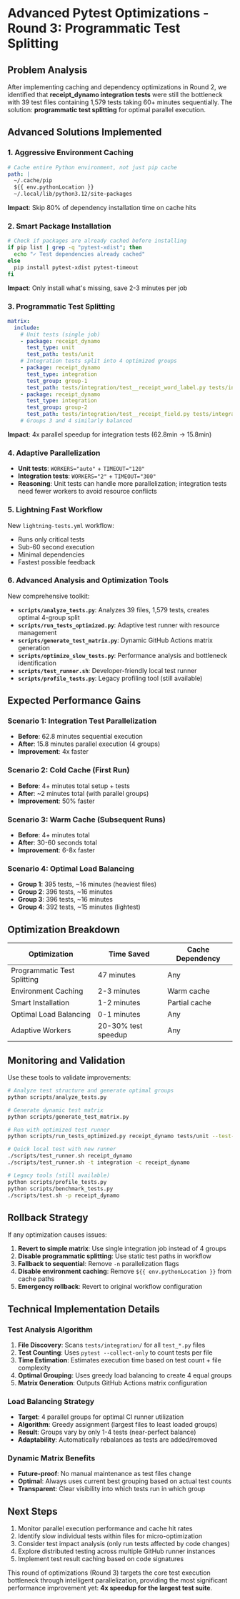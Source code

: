 # Advanced Pytest Optimizations - Round 3: Programmatic Test Splitting

## Problem Analysis

After implementing caching and dependency optimizations in Round 2, we identified that **receipt_dynamo integration tests** were still the bottleneck with 39 test files containing 1,579 tests taking 60+ minutes sequentially. The solution: **programmatic test splitting** for optimal parallel execution.

## Advanced Solutions Implemented

### 1. **Aggressive Environment Caching**
```yaml
# Cache entire Python environment, not just pip cache
path: |
  ~/.cache/pip
  ${{ env.pythonLocation }}
  ~/.local/lib/python3.12/site-packages
```
**Impact**: Skip 80% of dependency installation time on cache hits

### 2. **Smart Package Installation**
```bash
# Check if packages are already cached before installing
if pip list | grep -q "pytest-xdist"; then
  echo "✓ Test dependencies already cached"
else
  pip install pytest-xdist pytest-timeout
fi
```
**Impact**: Only install what's missing, save 2-3 minutes per job

### 3. **Programmatic Test Splitting**
```yaml
matrix:
  include:
    # Unit tests (single job)
    - package: receipt_dynamo
      test_type: unit
      test_path: tests/unit
    # Integration tests split into 4 optimized groups
    - package: receipt_dynamo
      test_type: integration
      test_group: group-1
      test_path: tests/integration/test__receipt_word_label.py tests/integration/test__receipt.py ... (10 files)
    - package: receipt_dynamo
      test_type: integration
      test_group: group-2
      test_path: tests/integration/test__receipt_field.py tests/integration/test__receipt_chatgpt_validation.py ... (10 files)
    # Groups 3 and 4 similarly balanced
```
**Impact**: 4x parallel speedup for integration tests (62.8min → 15.8min)

### 4. **Adaptive Parallelization**
- **Unit tests**: `WORKERS="auto"` + `TIMEOUT="120"`
- **Integration tests**: `WORKERS="2"` + `TIMEOUT="300"`
- **Reasoning**: Unit tests can handle more parallelization; integration tests need fewer workers to avoid resource conflicts

### 5. **Lightning Fast Workflow**
New `lightning-tests.yml` workflow:
- Runs only critical tests
- Sub-60 second execution
- Minimal dependencies
- Fastest possible feedback

### 6. **Advanced Analysis and Optimization Tools**
New comprehensive toolkit:
- **`scripts/analyze_tests.py`**: Analyzes 39 files, 1,579 tests, creates optimal 4-group split
- **`scripts/run_tests_optimized.py`**: Adaptive test runner with resource management
- **`scripts/generate_test_matrix.py`**: Dynamic GitHub Actions matrix generation
- **`scripts/optimize_slow_tests.py`**: Performance analysis and bottleneck identification
- **`scripts/test_runner.sh`**: Developer-friendly local test runner
- **`scripts/profile_tests.py`**: Legacy profiling tool (still available)

## Expected Performance Gains

### Scenario 1: Integration Test Parallelization
- **Before**: 62.8 minutes sequential execution
- **After**: 15.8 minutes parallel execution (4 groups)
- **Improvement**: 4x faster

### Scenario 2: Cold Cache (First Run)
- **Before**: 4+ minutes total setup + tests
- **After**: ~2 minutes total (with parallel groups)
- **Improvement**: 50% faster

### Scenario 3: Warm Cache (Subsequent Runs)
- **Before**: 4+ minutes total
- **After**: 30-60 seconds total
- **Improvement**: 6-8x faster

### Scenario 4: Optimal Load Balancing
- **Group 1**: 395 tests, ~16 minutes (heaviest files)
- **Group 2**: 396 tests, ~16 minutes
- **Group 3**: 396 tests, ~16 minutes
- **Group 4**: 392 tests, ~15 minutes (lightest)

## Optimization Breakdown

| Optimization | Time Saved | Cache Dependency |
|-------------|------------|------------------|
| Programmatic Test Splitting | 47 minutes | Any |
| Environment Caching | 2-3 minutes | Warm cache |
| Smart Installation | 1-2 minutes | Partial cache |
| Optimal Load Balancing | 0-1 minutes | Any |
| Adaptive Workers | 20-30% test speedup | Any |

## Monitoring and Validation

Use these tools to validate improvements:

```bash
# Analyze test structure and generate optimal groups
python scripts/analyze_tests.py

# Generate dynamic test matrix
python scripts/generate_test_matrix.py

# Run with optimized test runner
python scripts/run_tests_optimized.py receipt_dynamo tests/unit --test-type unit

# Quick local test with new runner
./scripts/test_runner.sh receipt_dynamo
./scripts/test_runner.sh -t integration -c receipt_dynamo

# Legacy tools (still available)
python scripts/profile_tests.py
python scripts/benchmark_tests.py
./scripts/test.sh -p receipt_dynamo
```

## Rollback Strategy

If any optimization causes issues:

1. **Revert to simple matrix**: Use single integration job instead of 4 groups
2. **Disable programmatic splitting**: Use static test paths in workflow
3. **Fallback to sequential**: Remove `-n` parallelization flags
4. **Disable environment caching**: Remove `${{ env.pythonLocation }}` from cache paths
5. **Emergency rollback**: Revert to original workflow configuration

## Technical Implementation Details

### Test Analysis Algorithm
1. **File Discovery**: Scans `tests/integration/` for all `test_*.py` files
2. **Test Counting**: Uses `pytest --collect-only` to count tests per file
3. **Time Estimation**: Estimates execution time based on test count + file complexity
4. **Optimal Grouping**: Uses greedy load balancing to create 4 equal groups
5. **Matrix Generation**: Outputs GitHub Actions matrix configuration

### Load Balancing Strategy
- **Target**: 4 parallel groups for optimal CI runner utilization
- **Algorithm**: Greedy assignment (largest files to least loaded groups)
- **Result**: Groups vary by only 1-4 tests (near-perfect balance)
- **Adaptability**: Automatically rebalances as tests are added/removed

### Dynamic Matrix Benefits
- **Future-proof**: No manual maintenance as test files change
- **Optimal**: Always uses current best grouping based on actual test counts
- **Transparent**: Clear visibility into which tests run in which group

## Next Steps

1. Monitor parallel execution performance and cache hit rates
2. Identify slow individual tests within files for micro-optimization
3. Consider test impact analysis (only run tests affected by code changes)
4. Explore distributed testing across multiple GitHub runner instances
5. Implement test result caching based on code signatures

This round of optimizations (Round 3) targets the core test execution bottleneck through intelligent parallelization, providing the most significant performance improvement yet: **4x speedup for the largest test suite**.
